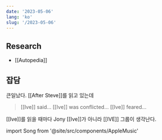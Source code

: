 ```yaml
---
date: '2023-05-06'
lang: 'ko'
slug: '/2023-05-06'
---
```


## Research

- [[Autopedia]]

## 잡담

큰일났다.
[[After Steve]]를 읽고 있는데

> [[Ive]] said... [[Ive]] was conflicted... [[Ive]] feared...

[[Ive]]를 읽을 때마다 Jony [[Ive]]가 아니라 [[IVE]] 그룹이 생각난다.

import Song from '@site/src/components/AppleMusic'

<AppleMusicSong url="https://embed.music.apple.com/us/album/i-am/1680047093?i=1680047366&amp;app=music&amp;itsct=music_box_player&amp;itscg=30200&amp;ls=1&amp;theme=auto"/>
